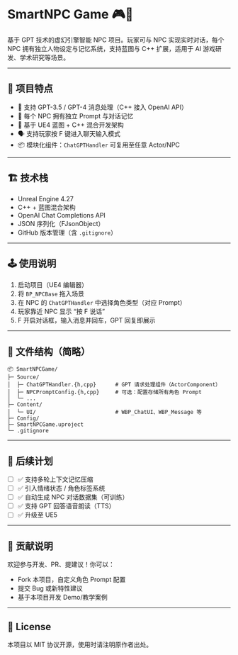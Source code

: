 # SmartNPC Game 🎮🧠

基于 GPT 技术的虚幻引擎智能 NPC 项目。玩家可与 NPC 实现实时对话，每个 NPC 拥有独立人物设定与记忆系统，支持蓝图与 C++ 扩展，适用于 AI 游戏研发、学术研究等场景。

---

## 🚀 项目特点

- 🤖 支持 GPT-3.5 / GPT-4 消息处理（C++ 接入 OpenAI API）
- 🧠 每个 NPC 拥有独立 Prompt 与对话记忆
- 🧩 基于 UE4 蓝图 + C++ 混合开发架构
- 🗣️ 支持玩家按 F 键进入聊天输入模式
- 📦 模块化组件：`ChatGPTHandler` 可复用至任意 Actor/NPC

---

## 🏗️ 技术栈

- Unreal Engine 4.27
- C++ + 蓝图混合架构
- OpenAI Chat Completions API
- JSON 序列化（FJsonObject）
- GitHub 版本管理（含 `.gitignore`）

---

## 🕹️ 使用说明

1. 启动项目（UE4 编辑器）
2. 将 `BP_NPCBase` 拖入场景
3. 在 NPC 的 `ChatGPTHandler` 中选择角色类型（对应 Prompt）
4. 玩家靠近 NPC 显示 “按 F 说话”
5. F 开启对话框，输入消息并回车，GPT 回复即展示

---

## 📁 文件结构（简略）

```
📦 SmartNPCGame/
├─ Source/
│  ├─ ChatGPTHandler.{h,cpp}      # GPT 请求处理组件（ActorComponent）
│  ├─ NPCPromptConfig.{h,cpp}     # 可选：配置存储所有角色 Prompt
│  └─ ...
├─ Content/
│  └─ UI/                         # WBP_ChatUI、WBP_Message 等
├─ Config/
├─ SmartNPCGame.uproject
└─ .gitignore
```

---

## 🧠 后续计划

- [ ] ✅ 支持多轮上下文记忆压缩
- [ ] ✅ 引入情绪状态 / 角色标签系统
- [ ] ✅ 自动生成 NPC 对话数据集（可训练）
- [ ] ✅ 支持 GPT 回答语音朗读（TTS）
- [ ] ✅ 升级至 UE5

---

## 🤝 贡献说明

欢迎参与开发、PR、提建议！你可以：

- Fork 本项目，自定义角色 Prompt 配置
- 提交 Bug 或新特性建议
- 基于本项目开发 Demo/教学案例

---

## 📜 License

本项目以 MIT 协议开源，使用时请注明原作者出处。
